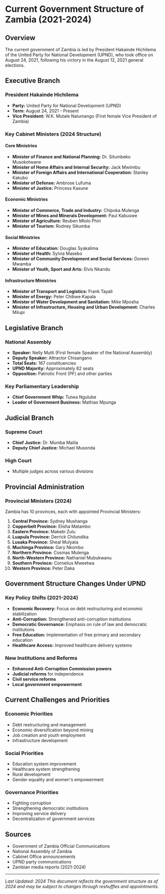 # Current Government Structure of Zambia (2021-2024)

## Overview
The current government of Zambia is led by President Hakainde Hichilema of the United Party for National Development (UPND), who took office on August 24, 2021, following his victory in the August 12, 2021 general elections.

## Executive Branch

### President Hakainde Hichilema
- **Party:** United Party for National Development (UPND)
- **Term:** August 24, 2021 - Present
- **Vice President:** W.K. Mutale Nalumango (First female Vice President of Zambia)

### Key Cabinet Ministers (2024 Structure)

#### Core Ministries
- **Minister of Finance and National Planning:** Dr. Situmbeko Musokotwane
- **Minister of Home Affairs and Internal Security:** Jack Mwiimbu
- **Minister of Foreign Affairs and International Cooperation:** Stanley Kakubo
- **Minister of Defense:** Ambrose Lufuma
- **Minister of Justice:** Princess Kasune

#### Economic Ministries
- **Minister of Commerce, Trade and Industry:** Chipoka Mulenga
- **Minister of Mines and Minerals Development:** Paul Kabuswe
- **Minister of Agriculture:** Reuben Mtolo Phiri
- **Minister of Tourism:** Rodney Sikumba

#### Social Ministries
- **Minister of Education:** Douglas Syakalima
- **Minister of Health:** Sylvia Masebo
- **Minister of Community Development and Social Services:** Doreen Mwamba
- **Minister of Youth, Sport and Arts:** Elvis Nkandu

#### Infrastructure Ministries
- **Minister of Transport and Logistics:** Frank Tayali
- **Minister of Energy:** Peter Chibwe Kapala
- **Minister of Water Development and Sanitation:** Mike Mposha
- **Minister of Infrastructure, Housing and Urban Development:** Charles Milupi

## Legislative Branch

### National Assembly
- **Speaker:** Nelly Mutti (First female Speaker of the National Assembly)
- **Deputy Speaker:** Attractor Chisangano
- **Total Seats:** 167 constituencies
- **UPND Majority:** Approximately 82 seats
- **Opposition:** Patriotic Front (PF) and other parties

### Key Parliamentary Leadership
- **Chief Government Whip:** Tutwa Ngulube
- **Leader of Government Business:** Mathias Mpunga

## Judicial Branch

### Supreme Court
- **Chief Justice:** Dr. Mumba Malila
- **Deputy Chief Justice:** Michael Musonda

### High Court
- Multiple judges across various divisions

## Provincial Administration

### Provincial Ministers (2024)
Zambia has 10 provinces, each with appointed Provincial Ministers:

1. **Central Province:** Sydney Mushanga
2. **Copperbelt Province:** Elisha Matambo
3. **Eastern Province:** Makebi Zulu
4. **Luapula Province:** Derrick Chilundika
5. **Lusaka Province:** Sheal Mulyata
6. **Muchinga Province:** Gary Nkombo
7. **Northern Province:** Cosmas Mulenga
8. **North-Western Province:** Nathaniel Mubukwanu
9. **Southern Province:** Cornelius Mweetwa
10. **Western Province:** Peter Daka

## Government Structure Changes Under UPND

### Key Policy Shifts (2021-2024)
- **Economic Recovery:** Focus on debt restructuring and economic stabilization
- **Anti-Corruption:** Strengthened anti-corruption institutions
- **Democratic Governance:** Emphasis on rule of law and democratic institutions
- **Free Education:** Implementation of free primary and secondary education
- **Healthcare Access:** Improved healthcare delivery systems

### New Institutions and Reforms
- **Enhanced Anti-Corruption Commission powers**
- **Judicial reforms** for independence
- **Civil service reforms**
- **Local government empowerment**

## Current Challenges and Priorities

### Economic Priorities
- Debt restructuring and management
- Economic diversification beyond mining
- Job creation and youth employment
- Infrastructure development

### Social Priorities
- Education system improvement
- Healthcare system strengthening
- Rural development
- Gender equality and women's empowerment

### Governance Priorities
- Fighting corruption
- Strengthening democratic institutions
- Improving service delivery
- Decentralization of government services

## Sources
- Government of Zambia Official Communications
- National Assembly of Zambia
- Cabinet Office announcements
- UPND party communications
- Zambian media reports (2021-2024)

---

*Last Updated: 2024*
*This document reflects the government structure as of 2024 and may be subject to changes through reshuffles and appointments.*
